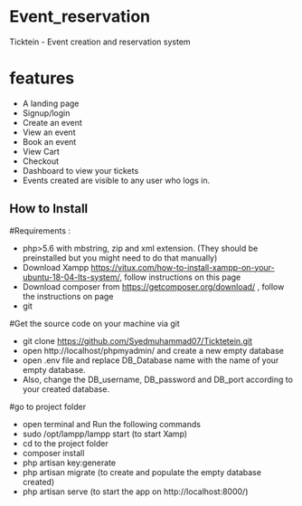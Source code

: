 # Event_reservation
Ticktein - Event creation and reservation system 
# features
- A landing page
- Signup/login
- Create an event
- View an event
- Book an event
- View Cart
- Checkout
- Dashboard to view your tickets
- Events created are visible to any user who logs in. 

## How to Install

#Requirements :
- php>5.6 with mbstring, zip and xml extension. (They should be preinstalled but you might need to do that manually)
- Download Xampp https://vitux.com/how-to-install-xampp-on-your-ubuntu-18-04-lts-system/, follow instructions on this page
- Download composer from https://getcomposer.org/download/ , follow the instructions on page
- git

#Get the source code on your machine via git
- git clone https://github.com/Syedmuhammad07/Ticktetein.git
- open http://localhost/phpmyadmin/ and create a new empty database 
- open .env file and replace DB_Database name with the name of your empty database. 
- Also, change the DB_username, DB_password and DB_port according to your created database.

#go to project folder
- open terminal and Run the following commands
- sudo /opt/lampp/lampp start (to start Xamp)
- cd to the project folder
- composer install
- php artisan key:generate 
- php artisan migrate (to create and populate the empty database created)
- php artisan serve (to start the app on http://localhost:8000/)

